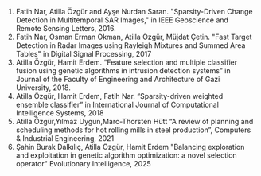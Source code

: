 1. Fatih Nar, Atilla Özgür and Ayşe Nurdan Saran. "Sparsity-Driven Change Detection in Multitemporal SAR Images," in IEEE Geoscience and Remote Sensing Letters,  2016.
2. Fatih Nar, Osman Erman Okman, Atilla Özgür, Müjdat Çetin.  "Fast Target Detection in Radar Images using Rayleigh Mixtures and Summed Area Tables" in Digital Signal Processing, 2017
3. Atilla Özgür, Hamit Erdem. “Feature selection and multiple classifier fusion using genetic algorithms in intrusion detection systems” in Journal of the Faculty of Engineering and Architecture of Gazi University,  2018.
4. Atilla Özgür, Hamit Erdem, Fatih Nar.  “Sparsity-driven weighted ensemble classifier” in International Journal of Computational Intelligence Systems, 2018
5. Atilla Özgür,Yılmaz Uygun,Marc-Thorsten Hütt “A review of planning and scheduling methods for hot rolling mills in steel production”, Computers & Industrial Engineering, 2021
6. Şahin Burak Dalkılıç, Atilla Özgür, Hamit Erdem "Balancing exploration and exploitation in genetic algorithm optimization: a novel selection operator" Evolutionary Intelligence, 2025